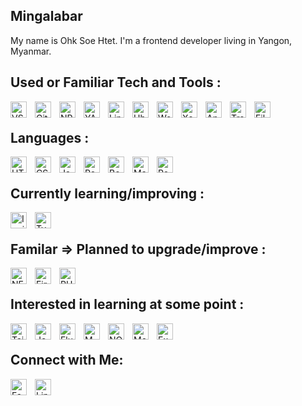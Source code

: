## Mingalabar

My name is Ohk Soe Htet. I'm a frontend developer living in Yangon, Myanmar.

<!-- ![Quote](https://github-readme-quotes.herokuapp.com/quote?theme=tokyonight&animation=default&layout=default&font=default) -->

<!-- ![Quote](https://github-readme-quotes.herokuapp.com/quote?quotesUrl=https://github.com/ShubhKotnala/github-readme-quotes/blob/custom-quotes/customQuotes/quotes.json) -->

<a name="tools"></a>

## Used or Familiar Tech and Tools :

[
<img alt="VS Code" width="26px" align="left" style="padding-right:10px;"  src="https://cdn.jsdelivr.net/gh/devicons/devicon/icons/vscode/vscode-original.svg" />
][tools_anchor]
[
<img alt="Git" width="26px" align="left" style="padding-right:10px;"  src="https://cdn.jsdelivr.net/gh/devicons/devicon/icons/git/git-original.svg" />
][tools_anchor]
[
<img alt="NPM" width="26px" align="left" style="padding-right:10px;"  src="https://cdn.jsdelivr.net/gh/devicons/devicon/icons/npm/npm-original-wordmark.svg" />
][tools_anchor]
[
<img alt="YARN" width="26px" align="left" style="padding-right:10px;"  src="https://cdn.jsdelivr.net/gh/devicons/devicon/icons/yarn/yarn-original.svg" />
][tools_anchor]
[
<img alt="Linux" width="26px" align="left" style="padding-right:10px;"  src="https://cdn.jsdelivr.net/gh/devicons/devicon/icons/linux/linux-original.svg" />
][tools_anchor]
[
<img alt="Ubuntu" width="26px" align="left" style="padding-right:10px;"  src="https://cdn.jsdelivr.net/gh/devicons/devicon/icons/ubuntu/ubuntu-plain.svg" />
][tools_anchor]
[
<img alt="Wordpress" width="26px" align="left" style="padding-right:10px;"  src="https://cdn.jsdelivr.net/gh/devicons/devicon/icons/wordpress/wordpress-plain.svg" />
][tools_anchor]
[
<img alt="Xcode" width="26px" align="left" style="padding-right:10px;"  src="https://cdn.jsdelivr.net/gh/devicons/devicon/icons/xcode/xcode-original.svg" />
][tools_anchor]
[
<img alt="Android Studio" width="26px" align="left" style="padding-right:10px;"  src="https://cdn.jsdelivr.net/gh/devicons/devicon/icons/androidstudio/androidstudio-original.svg" />
][tools_anchor]
[
<img alt="Trello" width="26px" align="left" style="padding-right:10px;"  src="https://cdn.jsdelivr.net/gh/devicons/devicon/icons/trello/trello-plain.svg" />
][tools_anchor]
[
<img alt="Filezilla" width="26px" align="left" style="padding-right:10px;"  src="https://cdn.jsdelivr.net/gh/devicons/devicon/icons/filezilla/filezilla-plain.svg" />
][tools_anchor]
<br/>

<a name="languages"></a>

## Languages :

[
<img alt="HTML5" width="26px" align="left" style="padding-right:10px;"  src="https://cdn.jsdelivr.net/gh/devicons/devicon/icons/html5/html5-original.svg" />
][languages_anchor]
[
<img alt="CSS3" width="26px" align="left" style="padding-right:10px;"  src="https://cdn.jsdelivr.net/gh/devicons/devicon/icons/css3/css3-original.svg" />
][languages_anchor]
[
<img alt="Javascript" width="26px" align="left" style="padding-right:10px;"  src="https://cdn.jsdelivr.net/gh/devicons/devicon/icons/javascript/javascript-original.svg" />
][languages_anchor]
[
<img alt="React" width="26px" align="left" style="padding-right:10px;"  src="https://cdn.jsdelivr.net/gh/devicons/devicon/icons/react/react-original.svg" />
][languages_anchor]
[
<img alt="Bootstrap" width="26px" align="left" style="padding-right:10px;"  src="https://cdn.jsdelivr.net/gh/devicons/devicon/icons/bootstrap/bootstrap-original.svg" />
][languages_anchor]
[
<img alt="MaterialUI" width="26px" align="left" style="padding-right:10px;"  src="https://cdn.jsdelivr.net/gh/devicons/devicon/icons/materialui/materialui-original.svg" />
][languages_anchor]
[
<img alt="Redux" width="26px" align="left" style="padding-right:10px;"  src="https://cdn.jsdelivr.net/gh/devicons/devicon/icons/redux/redux-original.svg" />
][languages_anchor]
<br/>
<a name="learning"></a>

## Currently learning/improving :

[
<img alt="Ionic" width="26px" align="left" style="padding-right:10px;"  src="https://cdn.jsdelivr.net/gh/devicons/devicon/icons/ionic/ionic-original.svg" />
][learning_anchor]
[
<img alt="Typescript" width="26px" align="left" style="padding-right:10px;"  src="https://cdn.jsdelivr.net/gh/devicons/devicon/icons/typescript/typescript-original.svg" />
][learning_anchor]
<br/>

<a name="plan"></a>

## Familar => Planned to upgrade/improve :

[
<img alt="NEXTjs" width="26px" align="left" style="padding-right:10px;"  src="https://cdn.jsdelivr.net/gh/devicons/devicon/icons/nextjs/nextjs-original.svg" />
][plan_anchor]
[
<img alt="Firebase" width="26px" align="left" style="padding-right:10px;"  src="https://cdn.jsdelivr.net/gh/devicons/devicon/icons/firebase/firebase-plain.svg" />
][plan_anchor]
[
<img alt="PHP" width="26px" align="left" style="padding-right:10px;"  src="https://cdn.jsdelivr.net/gh/devicons/devicon/icons/php/php-original.svg" />
][plan_anchor]

<!-- ReactQuery -->
<br/>

<a name="interested"></a>

## Interested in learning at some point :

[
<img alt="TailwindCSS" width="26px" align="left" style="padding-right:10px;" src="https://cdn.jsdelivr.net/gh/devicons/devicon/icons/tailwindcss/tailwindcss-plain.svg" />
][interested_anchor]
[
<img alt="Jest" width="26px" align="left" style="padding-right:10px;"  src="https://cdn.jsdelivr.net/gh/devicons/devicon/icons/jest/jest-plain.svg" />
][interested_anchor]
[
<img alt="Flutter" width="26px" align="left" style="padding-right:10px;"  src="https://cdn.jsdelivr.net/gh/devicons/devicon/icons/flutter/flutter-original.svg" />
][interested_anchor]
[
<img alt="MYSQL" width="26px" align="left" style="padding-right:10px;"  src="https://cdn.jsdelivr.net/gh/devicons/devicon/icons/mysql/mysql-original.svg" />
][interested_anchor]
[
<img alt="NODEjs" width="26px" align="left" style="padding-right:10px;"  src="https://cdn.jsdelivr.net/gh/devicons/devicon/icons/nodejs/nodejs-original-wordmark.svg" />
][interested_anchor]
[
<img alt="MongoDB" width="26px" align="left" style="padding-right:10px;"  src="https://cdn.jsdelivr.net/gh/devicons/devicon/icons/mongodb/mongodb-original.svg" />
][interested_anchor]
[
<img alt="Express" width="26px" align="left" style="padding-right:10px;"  src="https://cdn.jsdelivr.net/gh/devicons/devicon/icons/express/express-original-wordmark.svg" />
][interested_anchor]
<br/>

## Connect with Me:

[
<img alt="Facebook" width="26px" align="left" style="padding-right:10px;" src="https://cdn.jsdelivr.net/gh/devicons/devicon/icons/facebook/facebook-original.svg"/>
](https://www.facebook.com/oshskar)
[
<img alt="LinkIn" width="26px" align="left" style="padding-right:10px;" src="https://cdn.jsdelivr.net/gh/devicons/devicon/icons/linkedin/linkedin-original.svg"/>
](https://www.linkedin.com/in/oshskar/)

[tools_anchor]: #tools
[languages_anchor]: #languages
[learning_anchor]: #learning
[plan_anchor]: #plan
[interested_anchor]: #interested
